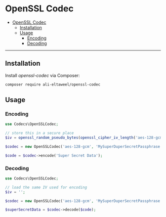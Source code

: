 # OpenSSL Codec

- [OpenSSL Codec](#openssl-codec)
  - [Installation](#installation)
  - [Usage](#usage)
    - [Encoding](#encoding)
    - [Decoding](#decoding)

***

## Installation

Install *openssl-codec* via Composer:

```bash
composer require ali-eltaweel/openssl-codec
```

## Usage

### Encoding

```php
use Codecs\OpenSSLCodec;

// store this in a secure place
$iv = openssl_random_pseudo_bytes(openssl_cipher_iv_length('aes-128-gcm'));

$codec = new OpenSSLCodec('aes-128-gcm', 'MySuperDuperSecretPassphrase', $iv);

$code = $codec->encode('Super Secret Data');
```

### Decoding

```php
use Codecs\OpenSSLCodec;

// load the same IV used for encoding
$iv = '';

$codec = new OpenSSLCodec('aes-128-gcm', 'MySuperDuperSecretPassphrase', $iv);

$superSecretData = $codec->decode($code);
```
